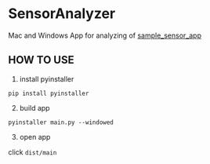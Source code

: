 # SensorAnalyzer
Mac and Windows App for analyzing of [sample_sensor_app](https://github.com/tmizuguc/sample_sensor_app)

## HOW TO USE

1. install pyinstaller

```pip install pyinstaller```

2. build app

```pyinstaller main.py --windowed```

3. open app

click ```dist/main```
